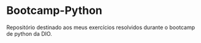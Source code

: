 # Bootcamp-Python
Repositório destinado aos meus exercícios resolvidos durante o bootcamp de python da DIO.
